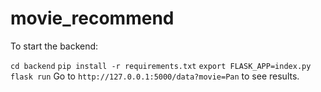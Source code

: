 # movie_recommend
 
To start the backend:

`cd backend`
`pip install -r requirements.txt`
`export FLASK_APP=index.py`
`flask run`
Go to `http://127.0.0.1:5000/data?movie=Pan` to see results.
